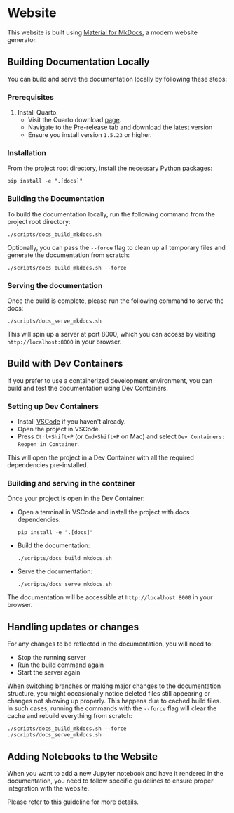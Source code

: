 # Website

This website is built using [Material for MkDocs](https://squidfunk.github.io/mkdocs-material/), a modern website generator.

## Building Documentation Locally

You can build and serve the documentation locally by following these steps:


### Prerequisites

1.  Install Quarto:
    - Visit the Quarto download <a href="https://quarto.org/docs/download/" target="_blank">page</a>.
    - Navigate to the Pre-release tab and download the latest version
    - Ensure you install version `1.5.23` or higher.

### Installation

From the project root directory, install the necessary Python packages:

```console
pip install -e ".[docs]"
```

### Building the Documentation

To build the documentation locally, run the following command from the project root directory:

```console
./scripts/docs_build_mkdocs.sh
```

Optionally, you can pass the `--force` flag to clean up all temporary files and generate the documentation from scratch:

```console
./scripts/docs_build_mkdocs.sh --force
```

### Serving the documentation

Once the build is complete, please run the following command to serve the docs:

```console
./scripts/docs_serve_mkdocs.sh
```

This will spin up a server at port 8000, which you can access by visiting `http://localhost:8000` in your browser.

## Build with Dev Containers

If you prefer to use a containerized development environment, you can build and test the documentation using Dev Containers.

### Setting up Dev Containers

- Install <a href="https://code.visualstudio.com" target="_blank">VSCode</a> if you haven't already.
- Open the project in VSCode.
- Press `Ctrl+Shift+P` (or `Cmd+Shift+P` on Mac) and select `Dev Containers: Reopen in Container`.

This will open the project in a Dev Container with all the required dependencies pre-installed.

### Building and serving in the container

Once your project is open in the Dev Container:

- Open a terminal in VSCode and install the project with docs dependencies:

    ```console
    pip install -e ".[docs]"
    ```

- Build the documentation:

    ```console
    ./scripts/docs_build_mkdocs.sh
    ```

- Serve the documentation:

    ```console
    ./scripts/docs_serve_mkdocs.sh
    ```

The documentation will be accessible at `http://localhost:8000` in your browser.

## Handling updates or changes

For any changes to be reflected in the documentation, you will need to:

- Stop the running server
- Run the build command again
- Start the server again


When switching branches or making major changes to the documentation structure, you might occasionally notice deleted files still appearing or changes not showing up properly. This happens due to cached build files. In such cases, running the commands with the `--force` flag will clear the cache and rebuild everything from scratch:

```console
./scripts/docs_build_mkdocs.sh --force
./scripts/docs_serve_mkdocs.sh
```


## Adding Notebooks to the Website

When you want to add a new Jupyter notebook and have it rendered in the documentation, you need to follow specific guidelines to ensure proper integration with the website.

Please refer to <a href="https://github.com/ag2ai/ag2/blob/main/notebook/contributing.md#how-to-get-a-notebook-displayed-on-the-website" target="_blank">this</a> guideline for more details.
